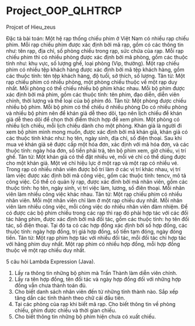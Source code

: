 # Project_OOP_QLHTRCP
Projcet of Hieu_zeus

Đặc tả bài toán: Một hệ rạp thống chiếu phim ở Việt Nam có nhiều rạp chiếu phim. Mỗi rạp chiếu phim được xác định bởi mã rạp, gồm có các thông tin như: tên rạp, địa chỉ, số phòng chiếu trong rạp, sức chứa của rạp. Mỗi rạp chiếu phim thì có nhiều phòng được xác định bởi mã phòng, gồm các thuộc tính như: khu vực, số lượng ghế, loại phòng (Vip, thường). Một rạp chiếu phim có nhiều tệp khách hàng được xác định bởi mã tệp khách hàng, gồm các thuộc tính: tên tệp khách hàng, độ tuổi, sở thích, số lượng.
Tân từ: Một rạp chiếu phim có nhiều phòng, một phòng chiếu thuộc về một rạp duy nhất. 
Mỗi phòng có thể chiếu nhiều bộ phim khác nhau. Mỗi bộ phim được xác định bởi mã phim, gồm các thuộc tính: tên phim, đạo diễn, diễn viên chính, thời lượng và thể loại của bộ phim đó.
Tân từ: Một phòng được chiếu nhiều bộ phim. Mỗi bộ phim có thể chiếu ở nhiều phòng
Do có nhiều phòng và nhiều bộ phim nên để khán giả dễ theo dõi, tạo nên lịch chiếu để khán giả dễ theo dõi để chọn thời điểm thích hợp để xem phim.
Một phòng có nhiều lịch chiếu, mỗi lịch chiếu dành cho một phòng. Khán giả là người đi xem bộ phim mình mong muốn, được xác định bởi mã khán giả, khán giả có các thuộc tính khác như: họ tên, ngày sinh, địa chỉ, số điện thoại. Sau khi mua vé khán giả sẽ được cấp một hóa đơn, xác định với mã hóa đơn, và các thuộc tính: ngày hóa đơn, số tiền phải trả, tên bộ phim xem, giờ chiếu, vị trí ghế.
Tân từ: Một khán giả có thể đặt nhiều vé, mỗi vé chỉ có thể dùng được cho một khán giả. Một vé chỉ hiệu lực ở một rạp và một rạp có nhiều vé.
Trong rạp có nhiều nhân viên được bố trí làm ở các vị trí khác nhau, vị trí làm việc được xác định bởi mã công việc, gồm các thuộc tính: tencv, mô tả công việc. Có thể có quản lý rạp, được xác đỉnh bởi mã nhân viên, gồm các thuộc tính: họ tên, ngày sinh, vị trí việc làm, lương, số điên thoại. Mỗi nhân viên làm nhiều công việc khác nhau.
Tân từ: Một rạp chiếu phim có nhiều nhân viên. Mỗi một nhân viên chỉ làm ở một rạp chiếu duy nhất. Mỗi nhân viên làm nhiều công việc, mỗi công việc do nhiều nhân viên đảm nhiệm.
Để có được các bộ phim chiếu trong các rạp thì rạp đó phải hợp tác với các đối tác hãng phim, được xác định bởi mã đối tác, gồm các thuộc tính: họ tên đối tác, số điện thoại. Tại đó ta có các hợp đồng xác định bởi số hợp đồng, các thuộc tính: ngày hợp đồng, trị giá hợp đồng, số tiền tạm đóng, ngày đóng tiền.
Tân từ: Một rạp phim hợp tác với nhiều đối tác, mỗi đối tác chỉ hợp tác với hãng phim duy nhất. Một rạp phim có nhiều hợp đồng, mỗi hợp đồng thuộc về một rạp chiếu duy nhất.


5 câu hỏi Lambda Expression (Java).
1.	Lấy ra thông tin những bộ phim mà Trấn Thành làm diễn viên chính.
2.	Lấy ra tên hợp đồng, tên đối tác và ngày hợp đồng đối với những hợp đồng vẫn chưa thành toán đủ.
3.	Cho biết danh sách nhân viên đến từ những tỉnh thành nào. Sắp xếp tăng dần các tỉnh thành theo chữ cái đầu tiên.
4.	Tại các phòng của rạp khi biết mã rạp. Cho biết thông tin về phòng chiếu, phim được chiếu và thời gian chiếu.
5.	Cho biết thông tin những bộ phim hiện chưa có xuất chiếu.
